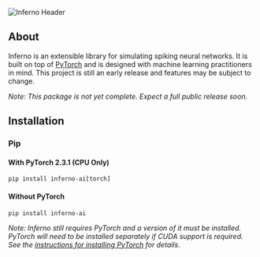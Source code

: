 ![Inferno Header](https://raw.githubusercontent.com/mdominijanni/inferno/dev/misc/assets/inferno-header-github.png)

## About
Inferno is an extensible library for simulating spiking neural networks. It is built on top of [PyTorch](https://github.com/pytorch/pytorch) and is designed with machine learning practitioners in mind. This project is still an early release and features may be subject to change.

*Note: This package is not yet complete. Expect a full public release soon.*

## Installation
### Pip
#### With PyTorch 2.3.1 (CPU Only)
```
pip install inferno-ai[torch]
```

#### Without PyTorch
```
pip install inferno-ai
```
*Note: Inferno still requires PyTorch and a version of it must be installed. PyTorch will need to be installed separately if CUDA support is required. See the [instructions for installing PyTorch](https://pytorch.org/get-started/locally/) for details.*